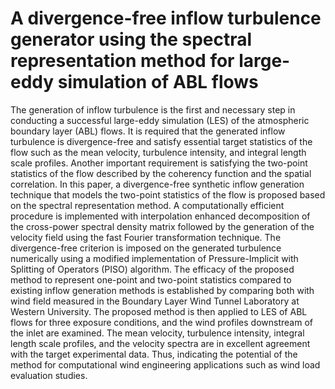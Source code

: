 # A divergence-free inflow turbulence generator using the spectral representation method for large-eddy simulation of ABL flows

The generation of inflow turbulence is the first and necessary step in conducting a successful large-eddy simulation (LES) of the atmospheric boundary layer (ABL) flows. It is required that the generated inflow turbulence is divergence-free and satisfy essential target statistics of the flow such as the mean velocity, turbulence intensity, and integral length scale profiles. Another important requirement is satisfying the two-point statistics of the flow described by the coherency function and the spatial correlation. In this paper, a divergence-free synthetic inflow generation technique that models the two-point statistics of the flow is proposed based on the spectral representation method. A computationally efficient procedure is implemented with interpolation enhanced decomposition of the cross-power spectral density matrix followed by the generation of the velocity field using the fast Fourier transformation technique. The divergence-free criterion is imposed on the generated turbulence numerically using a modified implementation of Pressure-Implicit with Splitting of Operators (PISO) algorithm. The efficacy of the proposed method to represent one-point and two-point statistics compared to existing inflow generation methods is established by comparing both with wind field measured in the Boundary Layer Wind Tunnel Laboratory at Western University. The proposed method is then applied to LES of ABL flows for three exposure conditions, and the wind profiles downstream of the inlet are examined. The mean velocity, turbulence intensity, integral length scale profiles, and the velocity spectra are in excellent agreement with the target experimental data. Thus, indicating the potential of the method for computational wind engineering applications such as wind load evaluation studies.  

